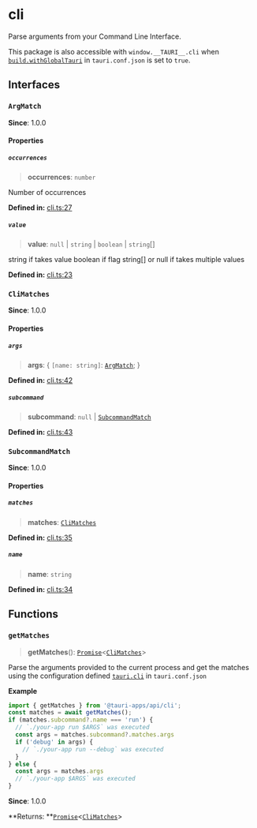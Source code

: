 # cli

Parse arguments from your Command Line Interface.

This package is also accessible with `window.__TAURI__.cli` when [`build.withGlobalTauri`](https://tauri.app/v1/api/config/#buildconfig.withglobaltauri) in `tauri.conf.json` is set to `true`.

## Interfaces

### `ArgMatch`

**Since**: 1.0.0

#### Properties

##### `occurrences`

>  **occurrences**: `number`

Number of occurrences

**Defined in:** [cli.ts:27](https://github.com/tauri-apps/tauri/blob/61af5ce/tooling/api/src/cli.ts#L27)

##### `value`

>  **value**: `null` \| `string` \| `boolean` \| `string`[]

string if takes value
boolean if flag
string[] or null if takes multiple values

**Defined in:** [cli.ts:23](https://github.com/tauri-apps/tauri/blob/61af5ce/tooling/api/src/cli.ts#L23)

### `CliMatches`

**Since**: 1.0.0

#### Properties

##### `args`

>  **args**: { `[name: string]`: [`ArgMatch`](cli.md#argmatch);  }

**Defined in:** [cli.ts:42](https://github.com/tauri-apps/tauri/blob/61af5ce/tooling/api/src/cli.ts#L42)

##### `subcommand`

>  **subcommand**: `null` \| [`SubcommandMatch`](cli.md#subcommandmatch)

**Defined in:** [cli.ts:43](https://github.com/tauri-apps/tauri/blob/61af5ce/tooling/api/src/cli.ts#L43)

### `SubcommandMatch`

**Since**: 1.0.0

#### Properties

##### `matches`

>  **matches**: [`CliMatches`](cli.md#climatches)

**Defined in:** [cli.ts:35](https://github.com/tauri-apps/tauri/blob/61af5ce/tooling/api/src/cli.ts#L35)

##### `name`

>  **name**: `string`

**Defined in:** [cli.ts:34](https://github.com/tauri-apps/tauri/blob/61af5ce/tooling/api/src/cli.ts#L34)

## Functions

### `getMatches`

> **getMatches**(): [`Promise`]( https://developer.mozilla.org/en-US/docs/Web/JavaScript/Reference/Global_Objects/Promise )<[`CliMatches`](cli.md#climatches)\>

Parse the arguments provided to the current process and get the matches using the configuration defined [`tauri.cli`](https://tauri.app/v1/api/config/#tauriconfig.cli) in `tauri.conf.json`

**Example**

```typescript
import { getMatches } from '@tauri-apps/api/cli';
const matches = await getMatches();
if (matches.subcommand?.name === 'run') {
  // `./your-app run $ARGS` was executed
  const args = matches.subcommand?.matches.args
  if ('debug' in args) {
    // `./your-app run --debug` was executed
  }
} else {
  const args = matches.args
  // `./your-app $ARGS` was executed
}
```

**Since**: 1.0.0

**Returns: **[`Promise`]( https://developer.mozilla.org/en-US/docs/Web/JavaScript/Reference/Global_Objects/Promise )<[`CliMatches`](cli.md#climatches)\>
